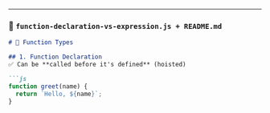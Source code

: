 
---

### 🔹 `function-declaration-vs-expression.js + README.md`
```md
# 📘 Function Types

## 1. Function Declaration
✅ Can be **called before it's defined** (hoisted)

```js
function greet(name) {
  return `Hello, ${name}`;
}
